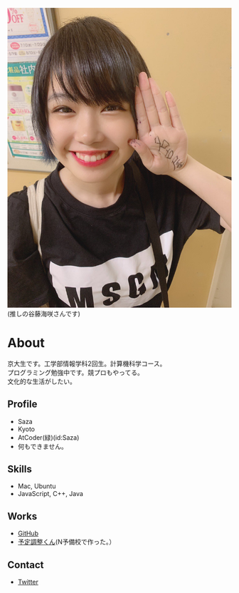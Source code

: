 ![推しの谷藤海咲さんです](D_bqvvXUEAARMWZ.jpeg)
(推しの谷藤海咲さんです)

# About

京大生です。工学部情報学科2回生。計算機科学コース。  
プログラミング勉強中です。競プロもやってる。  
文化的な生活がしたい。

## Profile
- Saza
- Kyoto
- AtCoder(緑)(id:Saza)
- 何もできません。

## Skills
- Mac, Ubuntu
- JavaScript, C++, Java

## Works
- [GitHub](https://github.com/Saza-ku)
- [予定調整くん](https://secret-tor-45588.herokuapp.com/)(N予備校で作った。）

## Contact
- [Twitter](https://twitter.com/suku0710)
